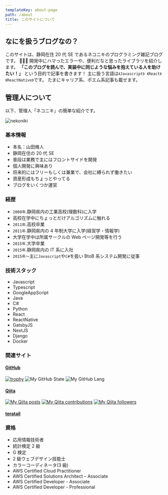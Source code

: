 ```yaml
---
templateKey: about-page
path: /about
title: このサイトについて
---
```


## なにを扱うブログなの？

このサイトは、静岡在住 20 代 SE であるネコニキのプログラミング雑記ブログです。  開発中にハマったエラーや、便利だなと思ったライブラリを紹介します。
**「このブログを読んで、実装中に同じような悩みを抱えている人を助けたい！」** という目的で記事を書きます！ 主に扱う言語は`《Javascript》 《React》 《ReactNative》`です。 たまにキャリア系、ポエム系記事も載せます。

## 管理人について

以下、管理人「ネコニキ」の簡単な紹介です。

![nekoniki](/img/mypage-profile.jpg)

### 基本情報

- 本名：山田脩人
- 静岡在住の 20 代 SE
- 普段は業務で主にはフロントサイドを開発
- 個人開発に興味あり
- 将来的にはフリーもしくは兼業で、会社に縛られず働きたい
- 資産形成もちょっとやってる
- ブログをいくつか運営

### 経歴

- `2008年`.静岡県内の工業高校(理数科)に入学
- 高校在学中にちょっとだけアルゴリズムに触れる
- `2011年`.高校卒業
- `2011年`.静岡県内の 4 年制大学に入学(経営学・情報学)
- 大学在学中は所属サークルの Web ページ開発等を行う
- `2015年`.大学卒業
- `2015年`.静岡県内の IT 系に入社
- `2015年〜`主に`Javascript`や`C#`を扱い BtoB 系システム開発に従事

### 技術スタック

- Javascript
- Typescript
- GoogleAppScript
- Java
- C#
- Python
- React
- ReactNative
- GatsbyJS
- NextJS
- Django
- Docker

### 関連サイト

#### [GitHub](https://github.com/ShutoYamada)

[![trophy](https://github-profile-trophy.vercel.app/?username=ShutoYamada)](https://github.com/ryo-ma/github-profile-trophy) ![My GitHub State](https://github-readme-stats.vercel.app/api?username=shutoyamada&show_icons=true&count_private=true) ![My GitHub Lang](https://github-readme-stats.vercel.app/api/top-langs/?username=shutoyamada&layout=compact)

#### [Qiita](https://qiita.com/nekoniki)

[![My Qiita posts](https://qiita-badge.apiapi.app/s/nekoniki/posts.svg)](http://qiita.com/nekoniki) [![My Qiita contributions](https://qiita-badge.apiapi.app/s/nekoniki/contributions.svg)](http://qiita.com/nekoniki) [![My Qiita followers](https://qiita-badge.apiapi.app/s/nekoniki/followers.svg)](http://qiita.com/nekoniki)

#### [teratail](https://teratail.com/users/nekoniki)

### 資格

- 応用情報技術者
- 統計検定 2 級
- G 検定
- 2 級ウェブデザイン技能士
- カラーコーディネータ(3 級)
- AWS Certified Cloud Practitioner
- AWS Certified Solutions Architect – Associate
- AWS Certified Developer - Associate
- AWS Certified Developer - Professional
